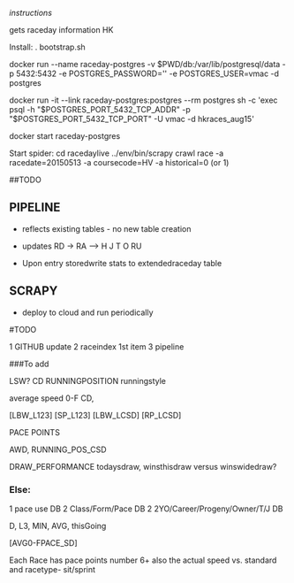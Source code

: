 
_instructions_

gets raceday information HK

Install: . bootstrap.sh

docker run --name raceday-postgres -v $PWD/db:/var/lib/postgresql/data -p 5432:5432 -e POSTGRES_PASSWORD='' -e POSTGRES_USER=vmac -d postgres

docker run -it --link raceday-postgres:postgres --rm postgres sh -c 'exec psql -h "$POSTGRES_PORT_5432_TCP_ADDR" -p "$POSTGRES_PORT_5432_TCP_PORT" -U vmac -d hkraces_aug15'

docker start raceday-postgres

Start spider: cd racedaylive ../env/bin/scrapy crawl race -a racedate=20150513 -a coursecode=HV -a historical=0 (or 1)


##TODO

## PIPELINE
* reflects existing tables - no new table creation
* updates RD -> RA --> H J T O RU

* Upon entry storedwrite stats to extendedraceday table

## SCRAPY 
* deploy to cloud and run periodically


#TODO

1 GITHUB update
2 raceindex 1st item
3 pipeline 


###To add

LSW?
CD RUNNINGPOSITION runningstyle

average speed 0-F CD,

[LBW_L123]
[SP_L123]
[LBW_LCSD]
[RP_LCSD]

PACE POINTS


AWD,
RUNNING_POS_CSD  

DRAW_PERFORMANCE
todaysdraw, winsthisdraw versus winswidedraw? 


### Else:

1 pace use DB
2 Class/Form/Pace DB
2 2YO/Career/Progeny/Owner/T/J DB

D, L3, MIN, AVG, thisGoing

[AVG0-FPACE_SD]


Each Race has pace points number 6+ also the actual speed vs. standard and racetype- sit/sprint  